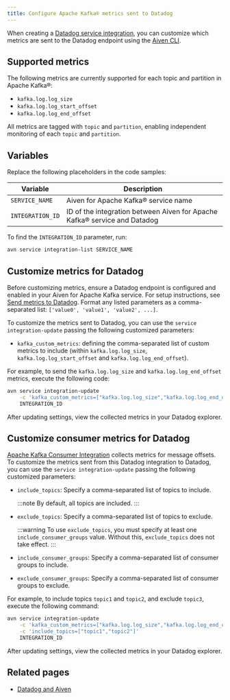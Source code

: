 ```yaml
---
title: Configure Apache Kafka® metrics sent to Datadog
---
```


When creating a [Datadog service integration](https://docs.datadoghq.com/integrations/kafka/?tab=host#kafka-consumer-integration), you can customize which metrics are sent to the Datadog endpoint using the [Aiven CLI](/docs/tools/cli).

## Supported metrics

The following metrics are currently supported for each topic and
partition in Apache Kafka®:

-   `kafka.log.log_size`
-   `kafka.log.log_start_offset`
-   `kafka.log.log_end_offset`

All metrics are tagged with `topic` and `partition`, enabling independent monitoring
of each `topic` and `partition`.

## Variables

Replace the following placeholders in the code samples:

 | Variable         | Description                                                               |
 | ---------------- | ------------------------------------------------------------------------- |
 | `SERVICE_NAME`   | Aiven for Apache Kafka® service name                                      |
 | `INTEGRATION_ID` | ID of the integration between Aiven for Apache Kafka® service and Datadog |

To find the `INTEGRATION_ID` parameter, run:

```bash
avn service integration-list SERVICE_NAME
```

## Customize metrics for Datadog

Before customizing metrics, ensure a Datadog endpoint is configured and
enabled in your Aiven for Apache Kafka service. For setup instructions,
see
[Send metrics to Datadog](/docs/integrations/datadog/datadog-metrics).
Format any listed parameters as a comma-separated list:
`['value0', 'value1', 'value2', ...]`.

To customize the metrics sent to Datadog, you can use the
`service integration-update` passing the following customized
parameters:

-   `kafka_custom_metrics`: defining the comma-separated list of custom
    metrics to include (within `kafka.log.log_size`,
    `kafka.log.log_start_offset` and `kafka.log.log_end_offset`).

For example, to send the `kafka.log.log_size` and
`kafka.log.log_end_offset` metrics, execute the following code:

```bash
avn service integration-update                                                \
    -c 'kafka_custom_metrics=["kafka.log.log_size","kafka.log.log_end_offset"]' \
    INTEGRATION_ID
```

After updating settings, view the collected metrics in your Datadog explorer.

## Customize consumer metrics for Datadog

[Apache Kafka Consumer
Integration](https://docs.datadoghq.com/integrations/kafka/?tab=host#kafka-consumer-integration)
collects metrics for message offsets. To customize the metrics sent from
this Datadog integration to Datadog, you can use the
`service integration-update` passing the following customized
parameters:

-   `include_topics`: Specify a comma-separated list of topics to
    include.

    :::note
    By default, all topics are included.
    :::

-   `exclude_topics`: Specify a comma-separated list of topics to
    exclude.

    :::warning
    To use `exclude_topics`, you must specify at least one `include_consumer_groups`
    value. Without this, `exclude_topics` does not take effect.
    :::

-   `include_consumer_groups`: Specify a comma-separated list of
    consumer groups to include.

-   `exclude_consumer_groups`: Specify a comma-separated list of
    consumer groups to exclude.

For example, to include topics `topic1` and `topic2`, and exclude
`topic3`, execute the following command:

```bash
avn service integration-update                                                  \
    -c 'kafka_custom_metrics=["kafka.log.log_size","kafka.log.log_end_offset"]' \
    -c 'include_topics=["topic1","topic2"]'                                     \
    INTEGRATION_ID
```

After updating settings, view the collected metrics in your Datadog explorer.

## Related pages

- [Datadog and Aiven](/docs/integrations/datadog)
